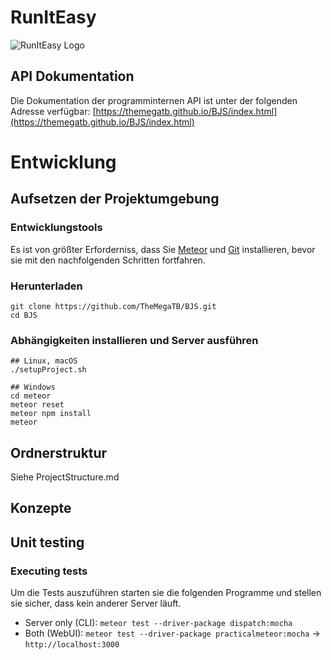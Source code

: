 # RunItEasy

![RunItEasy Logo](https://raw.githubusercontent.com/TheMegaTB/BJS/master/meteor/public/icons/Logo512.png)

## API Dokumentation
Die Dokumentation der programminternen API ist unter der folgenden Adresse verfügbar:
[https://themegatb.github.io/BJS/index.html](https://themegatb.github.io/BJS/index.html)

# Entwicklung

## Aufsetzen der Projektumgebung
### Entwicklungstools
Es ist von größter Erforderniss, dass Sie [Meteor](https://www.meteor.com/install) und [Git](https://git-scm.com/downloads) installieren, bevor sie mit den nachfolgenden Schritten
fortfahren.

### Herunterladen
```
git clone https://github.com/TheMegaTB/BJS.git
cd BJS
```

### Abhängigkeiten installieren und Server ausführen
```
## Linux, macOS
./setupProject.sh

## Windows
cd meteor
meteor reset
meteor npm install
meteor
```

## Ordnerstruktur
Siehe ProjectStructure.md

## Konzepte

## Unit testing
### Executing tests
Um die Tests auszuführen starten sie die folgenden Programme und stellen sie sicher, dass kein anderer Server läuft.
* Server only (CLI):    `meteor test --driver-package dispatch:mocha`
* Both (WebUI):         `meteor test --driver-package practicalmeteor:mocha` -> `http://localhost:3000`